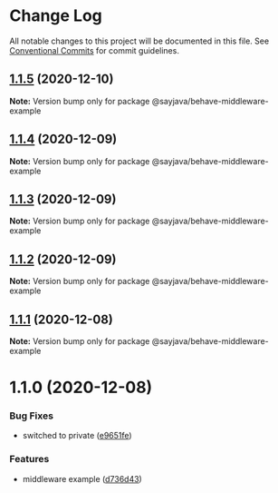 # Change Log

All notable changes to this project will be documented in this file.
See [Conventional Commits](https://conventionalcommits.org) for commit guidelines.

## [1.1.5](https://github.com/sayjava/flyt/compare/@sayjava/behave-middleware-example@1.1.4...@sayjava/behave-middleware-example@1.1.5) (2020-12-10)

**Note:** Version bump only for package @sayjava/behave-middleware-example





## [1.1.4](https://github.com/sayjava/flyt/compare/@sayjava/behave-middleware-example@1.1.3...@sayjava/behave-middleware-example@1.1.4) (2020-12-09)

**Note:** Version bump only for package @sayjava/behave-middleware-example





## [1.1.3](https://github.com/sayjava/flyt/compare/@sayjava/behave-middleware-example@1.1.2...@sayjava/behave-middleware-example@1.1.3) (2020-12-09)

**Note:** Version bump only for package @sayjava/behave-middleware-example





## [1.1.2](https://github.com/sayjava/flyt/compare/@sayjava/behave-middleware-example@1.1.1...@sayjava/behave-middleware-example@1.1.2) (2020-12-09)

**Note:** Version bump only for package @sayjava/behave-middleware-example





## [1.1.1](https://github.com/sayjava/flyt/compare/@sayjava/behave-middleware-example@1.1.0...@sayjava/behave-middleware-example@1.1.1) (2020-12-08)

**Note:** Version bump only for package @sayjava/behave-middleware-example





# 1.1.0 (2020-12-08)


### Bug Fixes

* switched to private ([e9651fe](https://github.com/sayjava/flyt/commit/e9651fe1e29f257bca6186efb6e29757369447a2))


### Features

* middleware example ([d736d43](https://github.com/sayjava/flyt/commit/d736d4349ab5d75c7549e451bc091cd00980aeb6))
